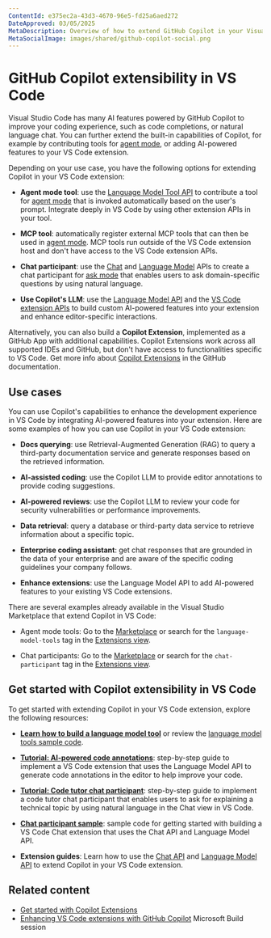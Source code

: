 ```yaml
---
ContentId: e375ec2a-43d3-4670-96e5-fd25a6aed272
DateApproved: 03/05/2025
MetaDescription: Overview of how to extend GitHub Copilot in your Visual Studio Code extension by using the Chat API or Language Model API.
MetaSocialImage: images/shared/github-copilot-social.png
---
```

# GitHub Copilot extensibility in VS Code

Visual Studio Code has many AI features powered by GitHub Copilot to improve your coding experience, such as code completions, or natural language chat. You can further extend the built-in capabilities of Copilot, for example by contributing tools for [agent mode](/docs/copilot/chat/chat-agent-mode.md), or adding AI-powered features to your VS Code extension.

Depending on your use case, you have the following options for extending Copilot in your VS Code extension:

- **Agent mode tool**: use the [Language Model Tool API](/api/extension-guides/tools.md) to contribute a tool for [agent mode](/docs/copilot/chat/chat-agent-mode.md) that is invoked automatically based on the user's prompt. Integrate deeply in VS Code by using other extension APIs in your tool.

- **MCP tool**: automatically register external MCP tools that can then be used in [agent mode](/docs/copilot/chat/chat-agent-mode.md). MCP tools run outside of the VS Code extension host and don't have access to the VS Code extension APIs.

- **Chat participant**: use the [Chat](/api/extension-guides/chat.md) and [Language Model](/api/extension-guides/language-model.md) APIs to create a chat participant for [ask mode](/docs/copilot/chat/chat-ask-mode.md) that enables users to ask domain-specific questions by using natural language.

- **Use Copilot's LLM**: use the [Language Model API](/api/extension-guides/language-model.md) and the [VS Code extension APIs](/api/extension-guides/overview.md) to build custom AI-powered features into your extension and enhance editor-specific interactions.

Alternatively, you can also build a **Copilot Extension**, implemented as a GitHub App with additional capabilities. Copilot Extensions work across all supported IDEs and GitHub, but don't have access to functionalities specific to VS Code. Get more info about [Copilot Extensions](https://docs.github.com/en/copilot/building-copilot-extensions/about-building-copilot-extensions) in the GitHub documentation.

## Use cases

You can use Copilot's capabilities to enhance the development experience in VS Code by integrating AI-powered features into your extension. Here are some examples of how you can use Copilot in your VS Code extension:

- **Docs querying**: use Retrieval-Augmented Generation (RAG) to query a third-party documentation service and generate responses based on the retrieved information.

- **AI-assisted coding**: use the Copilot LLM to provide editor annotations to provide coding suggestions.

- **AI-powered reviews**: use the Copilot LLM to review your code for security vulnerabilities or performance improvements.

- **Data retrieval**: query a database or third-party data service to retrieve information about a specific topic.

- **Enterprise coding assistant**: get chat responses that are grounded in the data of your enterprise and are aware of the specific coding guidelines your company follows.

- **Enhance extensions**: use the Language Model API to add AI-powered features to your existing VS Code extensions.

There are several examples already available in the Visual Studio Marketplace that extend Copilot in VS Code:

- Agent mode tools: Go to the [Marketplace](https://marketplace.visualstudio.com/search?term=tag%3Alanguage-model-tools&target=VSCode&category=All%20categories&sortBy=Relevance) or search for the `language-model-tools` tag in the [Extensions view](/docs/getstarted/extensions.md).

- Chat participants: Go to the [Marketplace](https://marketplace.visualstudio.com/search?term=tag%3Achat-participant&target=VSCode&category=All%20categories&sortBy=Relevance) or search for the `chat-participant` tag in the [Extensions view](/docs/getstarted/extensions.md).

## Get started with Copilot extensibility in VS Code

To get started with extending Copilot in your VS Code extension, explore the following resources:

- [**Learn how to build a language model tool**](/api/extension-guides/tools.md) or review the [language model tools sample code](https://github.com/microsoft/vscode-extension-samples/blob/main/chat-sample/src/tools.ts).

- [**Tutorial: AI-powered code annotations**](/api/extension-guides/language-model-tutorial.md): step-by-step guide to implement a VS Code extension that uses the Language Model API to generate code annotations in the editor to help improve your code.

- [**Tutorial: Code tutor chat participant**](/api/extension-guides/chat-tutorial.md): step-by-step guide to implement a code tutor chat participant that enables users to ask for explaining a technical topic by using natural language in the Chat view in VS Code.

- [**Chat participant sample**](https://github.com/microsoft/vscode-extension-samples/tree/main/chat-sample): sample code for getting started with building a VS Code Chat extension that uses the Chat API and Language Model API.

- **Extension guides**: Learn how to use the [Chat API](/api/extension-guides/chat.md) and [Language Model API](/api/extension-guides/language-model.md) to extend Copilot in your VS Code extension.

## Related content

- [Get started with Copilot Extensions](https://github.com/features/copilot/extensions)
- [Enhancing VS Code extensions with GitHub Copilot](https://www.youtube.com/watch?v=YI7kjWzIiTM) Microsoft Build session
